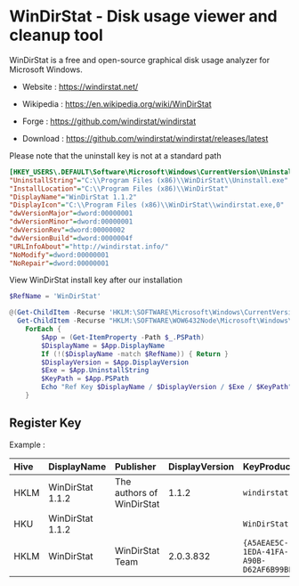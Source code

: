 # WinDirStat - Disk usage viewer and cleanup tool

WinDirStat is a free and open-source graphical disk usage analyzer for Microsoft Windows.

* Website : https://windirstat.net/
* Wikipedia : https://en.wikipedia.org/wiki/WinDirStat

* Forge : https://github.com/windirstat/windirstat
* Download : https://github.com/windirstat/windirstat/releases/latest

Please note that the uninstall key is not at a standard path
```ini
[HKEY_USERS\.DEFAULT\Software\Microsoft\Windows\CurrentVersion\Uninstall\WinDirStat]
"UninstallString"="C:\\Program Files (x86)\\WinDirStat\\Uninstall.exe"
"InstallLocation"="C:\\Program Files (x86)\\WinDirStat"
"DisplayName"="WinDirStat 1.1.2"
"DisplayIcon"="C:\\Program Files (x86)\\WinDirStat\\windirstat.exe,0"
"dwVersionMajor"=dword:00000001
"dwVersionMinor"=dword:00000001
"dwVersionRev"=dword:00000002
"dwVersionBuild"=dword:0000004f
"URLInfoAbout"="http://windirstat.info/"
"NoModify"=dword:00000001
"NoRepair"=dword:00000001
```

View WinDirStat install key after our installation
```ps1
$RefName = 'WinDirStat'

@(Get-ChildItem -Recurse 'HKLM:\SOFTWARE\Microsoft\Windows\CurrentVersion\Uninstall';
  Get-ChildItem -Recurse "HKLM:\SOFTWARE\WOW6432Node\Microsoft\Windows\CurrentVersion\Uninstall") |
	ForEach {
		$App = (Get-ItemProperty -Path $_.PSPath)
		$DisplayName = $App.DisplayName
		If (!($DisplayName -match $RefName)) { Return }
		$DisplayVersion = $App.DisplayVersion
		$Exe = $App.UninstallString
		$KeyPath = $App.PSPath
		Echo "Ref Key $DisplayName / $DisplayVersion / $Exe / $KeyPath"
	}
```


## Register Key

Example :

 | Hive | DisplayName | Publisher | DisplayVersion | KeyProduct | UninstallExe |
 |:---- |:----------- |:--------- |:-------------- |:---------- |:------------ |
 | HKLM | WinDirStat 1.1.2 | The authors of WinDirStat | 1.1.2 | `windirstat` | `C:\Program Files (x86)\WinDirStat\uninstall.bat` |
 | HKU | WinDirStat 1.1.2 |  |  | `WinDirStat` | `"C:\Program Files (x86)\WinDirStat\Uninstall.exe"` |
 | HKLM | WinDirStat | WinDirStat Team | 2.0.3.832 | `{A5AEAE5C-1EDA-41FA-A90B-D62AF6B99BE1}` | `MsiExec.exe /I{A5AEAE5C-1EDA-41FA-A90B-D62AF6B99BE1}` |
